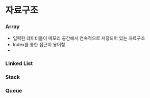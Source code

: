 # 자료구조

### Array
- 입력된 데이터들이 메모리 공간에서 연속적으로 저장되어 있는 자료구조
- Index를 통한 접근이 용이함
- 

### Linked List


### Stack


### Queue
